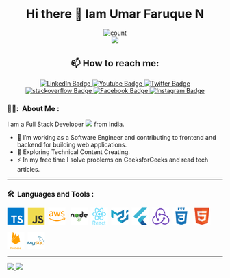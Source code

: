 

<!--
   <div align="center">
  <img src="https://media.tenor.com/images/083f8371b1f455f78558d76a090248e5/tenor.gif" alt="image2"/>   
</div>  
 
**UmarFaruqueN/UmarFaruqueN** is a ✨ _special_ ✨ repository because its `README.md` (this file) appears on your GitHub profile.

Here are some ideas to get you started:

- 🔭 I’m currently working on ...
- 🌱 I’m currently learning ...
- 👯 I’m looking to collaborate on ...
- 🤔 I’m looking for help with ...
- 💬 Ask me about ...
-  ...
- 😄 Pronouns: ...
- ⚡ Fun fact: ...
-->
<div align="center">                                                                                                                                                         <h1>  Hi there 👋  Iam Umar Faruque N   </h1>                                                                                            
 </div>
 
 <div align="center">
  <img src="https://komarev.com/ghpvc/?username=UmarFaruqueN&style=flat-square&color=blue" alt="count"/>   
</div>


<div id="header" align="center">
  <img src="https://media.giphy.com/media/M9gbBd9nbDrOTu1Mqx/giphy.gif" width="100"/>
</div>

<div align="center">                                                                                                                                                      <h2>  📫 How to reach me:</h2>                                                                                       
 </div>

<div id="badges" align="center">
  
  <a href="https://www.linkedin.com/in/umarfaruquen/">
    <img src="https://img.shields.io/badge/LinkedIn-blue?style=for-the-badge&logo=linkedin&logoColor=white" alt="LinkedIn Badge"/>
  </a>
  <a href="https://www.youtube.com/channel/UCMimRlK7-1itd_kYfzNmtnw">
    <img src="https://img.shields.io/badge/YouTube-red?style=for-the-badge&logo=youtube&logoColor=white" alt="Youtube Badge"/>
  </a>
  <a href="https://twitter.com/UmarFaruqueN">
    <img src="https://img.shields.io/badge/Twitter-blue?style=for-the-badge&logo=twitter&logoColor=white" alt="Twitter Badge"/>
  </a>
   <a href="https://stackoverflow.com/users/17294443/umar-faruque-n">
    <img src="https://img.shields.io/badge/Stackoverflow-orange?style=for-the-badge&logo=stackoverflow&logoColor=white" alt="stackoverflow Badge"/>
  </a>
   <a href="https://www.facebook.com/UmarFaruqueN">
    <img src="https://img.shields.io/badge/Facebook-informational?style=for-the-badge&logo=facebook&logoColor=white" alt="Facebook Badge"/>
  </a>
  <a href="https://www.instagram.com/the_self_taught_dev">
    <img src="https://img.shields.io/badge/Instagram-red?style=for-the-badge&logo=instagram&logoColor=white" alt="Instagram Badge"/>
  </a>
</div>


 ### 👨‍💻: &nbsp;About Me :

I am a Full Stack Developer <img src="https://media.giphy.com/media/WUlplcMpOCEmTGBtBW/giphy.gif" width="30"> from India.

- 🔭 I’m working as a Software Engineer and contributing to frontend and backend for building web applications.
- 🌱 Exploring Technical Content Creating.
- ⚡ In my free time I solve problems on GeeksforGeeks and read tech articles.


---
### 🛠 &nbsp;Languages and Tools :

<p>
<img src="https://github.com/devicons/devicon/blob/master/icons/typescript/typescript-original.svg" title="Typescript" alt="Typescript" width="40" height="40"/>&nbsp;
 <img src="https://github.com/devicons/devicon/blob/master/icons/javascript/javascript-original.svg" title="JavaScript" alt="JavaScript" width="40" height="40"/>&nbsp;
<img src="https://github.com/devicons/devicon/blob/master/icons/amazonwebservices/amazonwebservices-plain-wordmark.svg" title="AWS" alt="AWS" width="40" height="40" /> &nbsp;
<img src="https://github.com/devicons/devicon/blob/master/icons/nodejs/nodejs-original-wordmark.svg" title="NodeJS" alt="NodeJS" width="40" height="40"/>&nbsp;
<img src="https://github.com/devicons/devicon/blob/master/icons/react/react-original-wordmark.svg" title="React" alt="React" width="40" height="40"/>&nbsp;
<img src="https://github.com/devicons/devicon/blob/master/icons/materialui/materialui-original.svg" title="Material UI" alt="Material UI" width="40" height="40"/>&nbsp;
<img src="https://github.com/devicons/devicon/blob/master/icons/flutter/flutter-original.svg" title="Flutter" alt="Flutter" width="40" height="40"/>&nbsp;
<img src="https://github.com/devicons/devicon/blob/master/icons/redux/redux-original.svg" title="Redux" alt="Redux " width="40" height="40"/>&nbsp;
<img src="https://github.com/devicons/devicon/blob/master/icons/css3/css3-plain-wordmark.svg"  title="CSS3" alt="CSS" width="40" height="40"/>&nbsp;
<img src="https://github.com/devicons/devicon/blob/master/icons/html5/html5-original.svg" title="HTML5" alt="HTML" width="40" height="40"/>&nbsp;

<img src="https://github.com/devicons/devicon/blob/master/icons/firebase/firebase-plain-wordmark.svg" title="Firebase" alt="Firebase" width="40" height="40"/>&nbsp;
<img src="https://github.com/devicons/devicon/blob/master/icons/mysql/mysql-original-wordmark.svg" title="MySQL"  alt="MySQL" width="40" height="40"/>&nbsp;


</p>

---

<a href="https://github.com/UmarFaruqueN">
  <img height="180em" src="https://github-readme-stats.vercel.app/api?username=UmarFaruqueN&theme=buefy&show_icons=true" />
  <img height="180em" src="https://github-readme-stats.vercel.app/api/top-langs/?username=UmarFaruqueN&theme=buefy&layout=compact" />
</a>

                                                                                           
                                                                                                 
                                                                                                 


  
